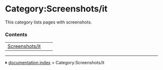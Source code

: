 # Category:Screenshots/it
This category lists pages with screenshots.

### Contents

|     |     |     |
| --- | --- | --- |
| [Screenshots/it](Screenshots/it.md) |



---
⏵ [documentation index](../README.md) > Category:Screenshots/it
